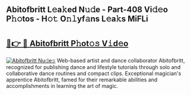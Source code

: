 ## Abitofbritt L𝚎a𝚔ed N𝚞𝚍e - Part-408 Vi𝚍𝚎o P𝚑𝚘tos - H𝚘𝚝 O𝚗𝚕yf𝚊ns L𝚎a𝚔s MiFLi

# <h2><a href="http://kfe85x.oniu.top/?m=Abitofbritt">🔗👉 🔴 Abitofbritt P𝚑ot𝚘𝚜 V𝚒d𝚎o</a></h2>

[![Abitofbritt Nu𝚍e𝚜](https://i.imgur.com/0qMVB7G.gif)](http://kfe85x.oniu.top/?m=Abitofbritt)
Web-based artist and dance collaborator Abitofbritt, recognized for publishing dance and lifestyle tutorials through solo and collaborative dance routines and compact clips. Exceptional magician's apprentice Abitofbritt, famed for their remarkable abilities and accomplishments in learning the art of magic.  
